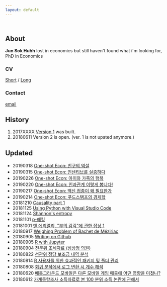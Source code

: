 ```yaml
---
layout: default
---
```


<header> 
<!-- Global site tag (gtag.js) - Google Analytics -->
<script async src="https://www.googletagmanager.com/gtag/js?id=UA-121062878-1"></script>
<script>
  window.dataLayer = window.dataLayer || [];
  function gtag(){dataLayer.push(arguments);}
  gtag('js', new Date());

  gtag('config', 'UA-121062878-1');
</script>
</header>

## About 
**Jun Sok Huhh** lost in economics but still haven't found what i'm looking for, 
PhD in Economics 


### CV 
[Short](https://rawgit.com/anarinsk/anarinsk.github.io/master/cv/short.html)
/ 
[Long](https://rawgit.com/anarinsk/anarinsk.github.io/master/cv/long.html)

### Contact 
[email](mailto:anarinsk@gmail.com)

## History

  1. 2017XXXX [Version 1](http://lostineconomics.netlify.com) was built. 
  2. 20180611 Version 2 is open. (ver. 1 is not upated anymore.)

## Updated 
  * 20190318 [One-shot Econ: 친구의 역설](https://brunch.co.kr/@anarinsk/17)
  * 20190315 [One-shot Econ: 인센티브를 실증하다](https://brunch.co.kr/@anarinsk/16)
  * 20190226 [One-shot Econ: 아이와 가족의 행복](https://brunch.co.kr/@anarinsk/13)
  * 20190220 [One-shot Econ: 인과관계 이렇게 봅니다!](https://brunch.co.kr/@anarinsk/12)
  * 20190217 [One-shot Econ: 백신 접종이 왜 필요한가](https://brunch.co.kr/@anarinsk/10)
  * 20190214 [One-shot Econ: 푸드스탬프의 경제학](https://brunch.co.kr/@anarinsk/9)
  * 20181210 [Causality part 1](https://rawcdn.githack.com/anarinsk/public_writing/master/causality/causality_part1.html)
  * 20181125 [Using Python with Visual Studio Code](https://rawcdn.githack.com/anarinsk/public_writing/master/conda_vsc/conda_vsc.html)
  * 20181124 [Shannon's entropy](https://rawcdn.githack.com/anarinsk/public_writing/master/entropy/Entropy.html)
  * 20181101 [p-해킹](https://rawcdn.githack.com/anarinsk/public_writing/master/p_hacking/phacking.htl)
  * 20181001 [댄 에리얼리, "부의 감각"에 관한 잡상 1](https://rawcdn.gitrw.htmlpreview.githubio/https://gith.com/anarinsk/public_writing/blob/master/dollars_sense/Ariely_money_1.htm)
  * 20180917 [Weighing Problem of Bachet de Méziriac ](https://rawcdn.githackhtmlpreview.github.io/?https://gith.com/anarinsk/public_writing/master/bachet_scale/main.html)
  * 20180905 [Writing on Github](https://rawcdn.htmlpreview.github.io/?https://github.com/anarinsk/public_writing/blob/master/workflow_with_github/main.html)
  * 20180905 [R with Jupyter](https://rawcdn.githackrw.htmlpreview.github.io/?https://github.com/anarinsk/public_writing/blob/master/jupyter_r/main.html)
  * 20180904 [천분위 조세자료 (심상정 의원)](https://github.com/anarinsk/simsangjung/blob/master/README.md)
  * 20180822 [선관위 정당 보조금 내역 분석](https://github.com/anarinsk/korparty_subsidy/blob/master/README.md)
  * 20180814 [R 사용자를 위한 효과적인 패키지 및 폴더 관리](https://rawgit.com/anarinsk/public_writing/master/head-of-r/2018-08-14-head-of-r.html)
  * 20180808 [회귀 분석에서 로그 변환 시 계수 해석](https://rawgit.com/anarinsk/public_writing/master/logtransformation/2018-08-07-logwithlevel.nb.html)
  * 20180620 [배틀그라운드 모바일은 다른 모바일 게임 매출에 어떤 영향을 미쳤나?](https://rawgit.com/anarinsk/bg-effect/master/documentation/posting.html)
  * 20180612 [가계동향조사 소득자료로 본 100 분위 소득 논란에 관해서](https://rawgit.com/anarinsk/MDIS/master/documentation/posting.html) 
<!--stackedit_data:
eyJoaXN0b3J5IjpbNDEzOTc1NTUwLC0xMTA0NzEzNTEyLC0yOT
kxMzY5NjIsMjAzMDkyNzY1NV19
-->